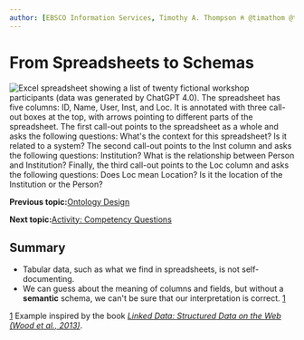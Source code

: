 ```yaml
---
author: [EBSCO Information Services, Timothy A. Thompson ⍝ @timathom @timathom@indieweb.social]
---
```


# From Spreadsheets to Schemas

![Excel spreadsheet showing a list of twenty fictional workshop participants (data was generated by ChatGPT 4.0). The spreadsheet has five columns: ID, Name, User, Inst, and Loc. It is annotated with three call-out boxes at the top, with arrows pointing to different parts of the spreadsheet. The first call-out points to the spreadsheet as a whole and asks the following questions: What's the context for this spreadsheet? Is it related to a system? The second call-out points to the Inst column and asks the following questions: Institution? What is the relationship between Person and Institution? Finally, the third call-out points to the Loc column and asks the following questions: Does Loc mean Location? Is it the location of the Institution or the Person?](../../submaps/../img/ontology/participants.svg "From Spreadsheets to Triples")

**Previous topic:**[Ontology Design](../../day_1/lesson_3/ontology_design_2.md)

**Next topic:**[Activity: Competency Questions](../../day_1/lesson_3/activity_competency_questions.md)

## Summary

-   Tabular data, such as what we find in spreadsheets, is not self-documenting.
-   We can guess about the meaning of columns and fields, but without a **semantic** schema, we can't be sure that our interpretation is correct. [1](#fntarg_1)

[1](#fnsrc_1) Example inspired by the book [*Linked Data: Structured Data on the Web \(Wood et al., 2013\)*](https://www.manning.com/books/linked-data).

